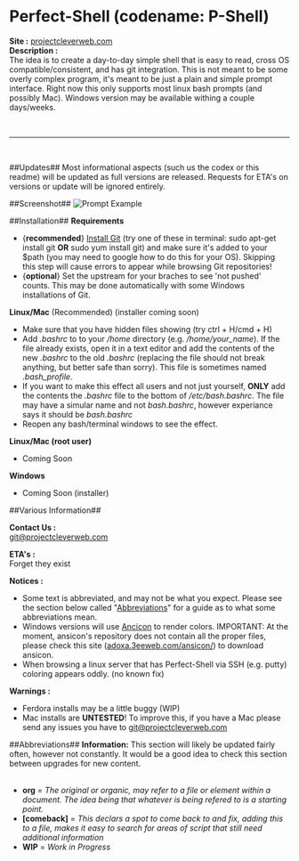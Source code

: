 # Perfect-Shell (codename: P-Shell) #

**Site :** [projectcleverweb.com](http://projectcleverweb.com)  
**Description :**  
The idea is to create a day-to-day simple shell that is easy to read, cross OS compatible/consistent, and has git integration. This is not meant to be some overly complex program, it's meant to be just a plain and simple prompt interface. Right now this only supports most linux bash prompts (and possibly Mac). Windows version may be available withing a couple days/weeks.

&nbsp;    

----------

&nbsp;    

##Updates##
Most informational aspects (such us the codex or this readme) will be updated as full versions are released. Requests for ETA's on versions or update will be ignored entirely.  

##Screenshot##
![Prompt Example](http://i.imgur.com/upiZDQu.png "Prompt Example")

##Installation##
**Requirements**  
- {**recommended**} [Install Git](https://help.github.com/articles/set-up-git) (try one of these in terminal: sudo apt-get install git **OR** sudo yum install git) and make sure it's added to your $path (you may need to google how to do this for your OS). Skipping this step will cause errors to appear while browsing Git repositories!  
- {**optional**} Set the upstream for your braches to see 'not pushed' counts. This may be done automatically with some Windows installations of Git.

**Linux/Mac** (Recommended) (installer coming soon)
- Make sure that you have hidden files showing (try ctrl + H/cmd + H)
- Add *.bashrc* to to your */home* directory (e.g. */home/your_name*). If the file already exists, open it in a text editor and add the contents of the new *.bashrc* to the old *.bashrc* (replacing the file should not break anything, but better safe than sorry). This file is sometimes named *.bash_profile*.  
- If you want to make this effect all users and not just yourself, **ONLY** add the contents the *.bashrc* file to the bottom of */etc/bash.bashrc*. The file may have a simular name and not *bash.bashrc*, however experiance says it should be *bash.bashrc*  
- Reopen any bash/terminal windows to see the effect.  

**Linux/Mac (root user)**  
- Coming Soon  

**Windows**  
- Coming Soon (installer)  

##Various Information##

**Contact Us :**  
git@projectcleverweb.com

**ETA's :**  
Forget they exist

**Notices :**  
- Some text is abbreviated, and may not be what you expect. Please see the section below called "[Abbreviations](#abbreviations)" for a guide as to what some abbreviations mean.  
- Windows versions will use [Ancicon](https://github.com/adoxa/ansicon) to render colors. IMPORTANT: At the moment, ansicon's repository does not contain all the proper files, please check this site ([adoxa.3eeweb.com/ansicon/](http://adoxa.3eeweb.com/ansicon/)) to download ansicon.  
- When browsing a linux server that has Perfect-Shell via SSH (e.g. putty) coloring appears oddly. (no known fix)

**Warnings :**  
- Ferdora installs may be a little buggy (WIP)
- Mac installs are **UNTESTED**! To improve this, if you have a Mac please send any issues you have to git@projectcleverweb.com

##Abbreviations##
**Information:** This section will likely be updated fairly often, however not constantly. It would be a good idea to check this section between upgrades for new content.
&nbsp;  
&nbsp;  
- **org** = *The original or organic, may refer to a file or element within a document. The idea being that whatever is being refered to is a starting point.*
- **[comeback]** = *This declars a spot to come back to and fix, adding this to a file, makes it easy to search for areas of script that still need additional information*
- **WIP** = *Work in Progress*
